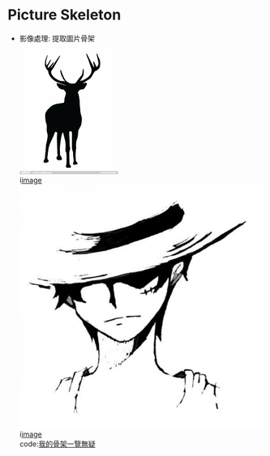 # Picture Skeleton  
* 影像處理: 提取圖片骨架  
![image](pic/18.png)    
i[image](pic/17.png)  
![image](pic/16.png)  
i[image](pic/11.png)  
code:[我的骨架一覽無疑](skeleton.py)
